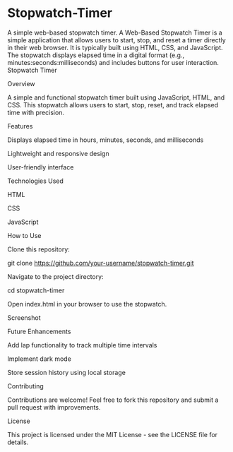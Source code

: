 # Stopwatch-Timer
A simple web-based stopwatch timer.
A Web-Based Stopwatch Timer is a simple application that allows users to start, stop, and reset a timer directly in their web browser. 
It is typically built using HTML, CSS, and JavaScript. 
The stopwatch displays elapsed time in a digital format (e.g., minutes:seconds:milliseconds) and includes buttons for user interaction. 
Stopwatch Timer

Overview

A simple and functional stopwatch timer built using JavaScript, HTML, and CSS. This stopwatch allows users to start, stop, reset, and track elapsed time with precision.

Features


Displays elapsed time in hours, minutes, seconds, and milliseconds

Lightweight and responsive design

User-friendly interface

Technologies Used

HTML

CSS

JavaScript

How to Use

Clone this repository:

git clone https://github.com/your-username/stopwatch-timer.git

Navigate to the project directory:

cd stopwatch-timer

Open index.html in your browser to use the stopwatch.

Screenshot



Future Enhancements

Add lap functionality to track multiple time intervals

Implement dark mode

Store session history using local storage

Contributing

Contributions are welcome! Feel free to fork this repository and submit a pull request with improvements.

License

This project is licensed under the MIT License - see the LICENSE file for details.
